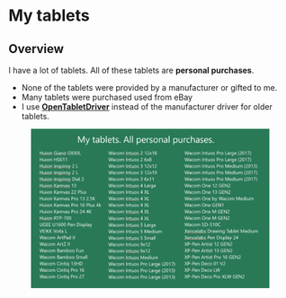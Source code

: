 # My tablets

## Overview

I have a lot of tablets. All of these tablets are **personal purchases**.&#x20;

* None of the tablets were provided by a manufacturer or gifted to me.
* Many tablets were purchased used from eBay
* I use [**OpenTabletDriver**](../guides/drivers/opentabletdriver/) instead of the manufacturer driver for older tablets.

<figure><img src="../.gitbook/assets/image (1) (1) (1) (1).png" alt=""><figcaption></figcaption></figure>

